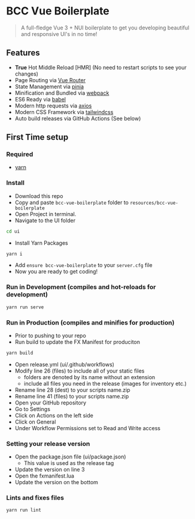 # BCC Vue Boilerplate
> A full-fledge Vue 3 + NUI boilerplate to get you developing beautiful and responsive UI's in no time!

## Features
- **True** Hot Middle Reload [HMR] (No need to restart scripts to see your changes)
- Page Routing via [Vue Router](https://router.vuejs.org)
- State Management via [pinia](https://pinia.vuejs.org)
- Minification and Bundled via [webpack](https://webpack.js.org/)
- ES6 Ready via [babel](https://babeljs.io/)
- Modern http requests via [axios](https://axios-http.com/docs/intro)
- Modern CSS Framework via [tailwindcss](https://tailwindcss.com/)
- Auto build releases via GitHub Actions (See below)

## First Time setup
### Required
- [yarn](https://yarnpkg.com/)

### Install
- Download this repo
- Copy and paste `bcc-vue-boilerplate` folder to `resources/bcc-vue-boilerplate`
- Open Project in terminal.
- Navigate to the UI folder

```bash
cd ui
```

- Install Yarn Packages
```bash
yarn i
```

- Add `ensure bcc-vue-boilerplate` to your `server.cfg` file
- Now you are ready to get coding!

### Run in Development (compiles and hot-reloads for development)
```bash
yarn run serve
```

### Run in Production (compiles and minifies for production)
- Prior to pushing to your repo
- Run build to update the FX Manifest for produciton
```bash
yarn build
```
- Open release.yml (ui/.github/workflows)
- Modify line 26 (files) to include all of your static files
    - folders are denoted by its name without an extension
    - include all files you need in the release (images for inventory etc.)
- Rename line 28 (dest) to your scripts name.zip
- Rename line 41 (files) to your scripts name.zip
- Open your GitHub repository
- Go to Settings
- Click on Actions on the left side
- Click on General
- Under Workflow Permissions set to Read and Write access

### Setting your release version
- Open the package.json file (ui/package.json)
    - This value is used as the release tag
- Update the version on line 3
- Open the fxmanifest.lua
- Update the version on the bottom

### Lints and fixes files
```
yarn run lint
```
